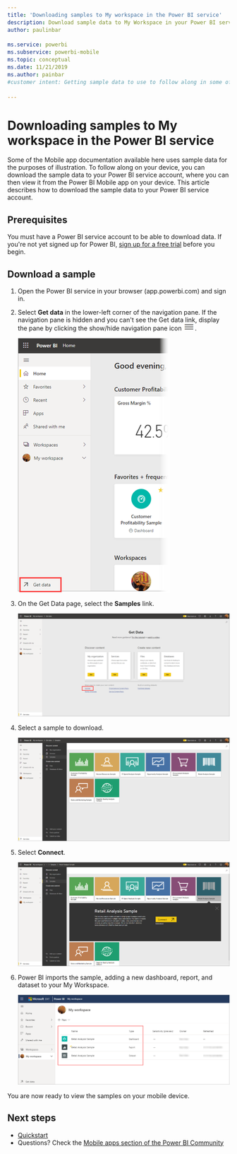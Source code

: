 ```yaml
---
title: 'Downloading samples to My workspace in the Power BI service'
description: Download sample data to My Workspace in your Power BI service account for use in Mobile app tutorials.
author: paulinbar

ms.service: powerbi
ms.subservice: powerbi-mobile
ms.topic: conceptual
ms.date: 11/21/2019
ms.author: painbar
#customer intent: Getting sample data to use to follow along in some of the Mobile app documentation. 

---
```

# Downloading samples to My workspace in the Power BI service

Some of the Mobile app documentation available here uses sample data for the purposes of illustration. To follow along on your device, you can download the sample data to your Power BI service account, where you can then view it from the Power BI Mobile app on your device. This article describes how to download the sample data to your Power BI service account. 

## Prerequisites

You must have a Power BI service account to be able to download data. If you're not yet signed up for Power BI, [sign up for a free trial](https://app.powerbi.com/signupredirect?pbi_source=web) before you begin.

## Download a sample

1. Open the Power BI service in your browser (app.powerbi.com) and sign in.

2. Select **Get data** in the lower-left corner of the navigation pane. If the navigation pane is hidden and you can't see the Get data link, display the pane by clicking the show/hide navigation pane icon ![Global navigation button](./media/mobile-apps-ios-qna/power-bi-iphone-global-nav-button.png).  
   
    ![Get Data](./media/mobile-apps-ios-qna/power-bi-get-data.png)

3. On the Get Data page, select the **Samples** link.
   
   ![Samples icon](./media/mobile-apps-ios-qna/power-bi-samples-icon.png)

4. Select a sample to download.
 
    ![Retail Analysis Sample](./media/mobile-apps-ios-qna/power-bi-rs.png)  
    
8. Select **Connect**.  
  
   ![Retail Analysis Sample - Connect](./media/mobile-apps-ios-qna/opportunity-connect.png)
   
5. Power BI imports the sample, adding a new dashboard, report, and dataset to your My Workspace.
   
   ![Retail Analysis Sample dashboard](./media/mobile-apps-ios-qna/power-bi-service-opportunity-sample.png)

  
You are now ready to view the samples on your mobile device.

## Next steps
* [Quickstart](mobile-apps-quickstart-view-dashboard-report.md)
* Questions? Check the [Mobile apps section of the Power BI Community](https://go.microsoft.com/fwlink/?linkid=839277)
